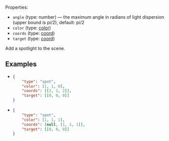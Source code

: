 Properties:
- `angle` (type: number) —  the maximum angle in radians of light dispersion (upper bound is pi/2), default: pi/2
- `color` (type: [color](/mathics-threejs-backend/types/color))
- `coords` (type: [coord](/mathics-threejs-backend/types/coord))
- `target` (type: [coord](/mathics-threejs-backend/types/coord))

Add a spotlight to the scene.

## Examples
- ```json
  {
      "type": "spot",
      "color": [1, 1, 0],
      "coords": [[2, 2, 2]],
      "target": [[0, 0, 0]]
  }
  ```
  <div class='center' id='graphics-container-1'></div>
  <script>
      drawGraphics3d(
          document.getElementById('graphics-container-1'),
          {
              elements: [
                  {
                      type: 'sphere',
                      color: [1, 1, 1],
                      radius: 1,
                      coords: [[[0, 0, 0]]]
                  }
              ],
              lighting: [
                  {
                      type: 'spot',
                      color: [1, 1, 0],
                      coords: [[2, 2, 2]],
                      target: [[0, 0, 0]]
                  }
              ],
              viewpoint: [1.3, -2.4, 2]
          }
      );
  </script>
- ```json
  {
      "type": "spot",
      "color": [1, 1, 1],
      "coords": [null, [1, 1, 1]],
      "target": [[0, 0, 0]]
  }
  ```
  <div class='center' id='graphics-container-2'></div>
  <script>
      drawGraphics3d(
          document.getElementById('graphics-container-2'),
          {
              elements: [
                  {
                      type: 'cuboid',
                      color: [1, 1, 1],
                      coords: [
                          [[0, 0, 0]],
                          [[1, 1, 1]]
                      ]
                  }
              ],
              lighting: [
                  {
                      type: 'spot',
                      color: [1, 1, 1],,
                      coords: [null, [1, 1, 1]],
                      target: [[0, 0, 0]]
                  }
              ],
              viewpoint: [1.3, -2.4, 2]
          }
      );
  </script>

